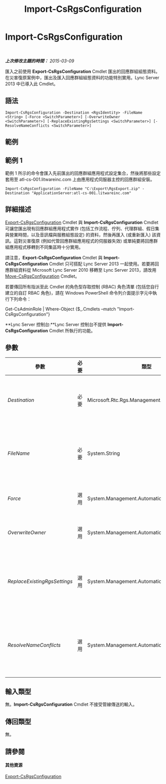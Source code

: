 ﻿---
title: Import-CsRgsConfiguration
TOCTitle: Import-CsRgsConfiguration
ms:assetid: c4977e34-7a62-4cb7-b8ec-bacb471b3de4
ms:mtpsurl: https://technet.microsoft.com/zh-tw/library/JJ205245(v=OCS.15)
ms:contentKeyID: 49292250
ms.date: 08/10/2015
mtps_version: v=OCS.15
ms.translationtype: HT
---

# Import-CsRgsConfiguration

 

_**上次修改主題的時間：** 2015-03-09_

匯入之前使用 **Export-CsRgsConfiguration** Cmdlet 匯出的回應群組組態資料。在災害復原案例中，匯出及匯入回應群組組態資料的功能特別實用。Lync Server 2013 中已導入此 Cmdlet。

## 語法

    Import-CsRgsConfiguration -Destination <RgsIdentity> -FileName <String> [-Force <SwitchParameter>] [-OverwriteOwner <SwitchParameter>] [-ReplaceExistingRgsSettings <SwitchParameter>] [-ResolveNameConflicts <SwitchParameter>]

## 範例

## 範例 1

範例 1 所示的命令會匯入先前匯出的回應群組應用程式設定集合，然後將那些設定套用至 atl-cs-001.litwareinc.com 上由應用程式伺服器主控的回應群組安裝。

    Import-CsRgsConfiguration -FileName "C:\Export\RgsExport.zip" -Destination "ApplicationServer:atl-cs-001.litwareinc.com"

## 詳細描述

[Export-CsRgsConfiguration](export-csrgsconfiguration.md) Cmdlet 與 **Import-CsRgsConfiguration** Cmdlet 可讓您匯出現有回應群組應用程式實作 (包括工作流程、佇列、代理群組、假日集與營業時間，以及音訊檔與服務組態設定) 的資料，然後再匯入 (或重新匯入) 該資訊。這對災害復原 (例如代管回應群組應用程式的伺服器失效) 或單純要將回應群組應用程式移轉到不同集區時十分實用。

請注意，**Export-CsRgsConfiguration** Cmdlet 與 **Import-CsRgsConfiguration** Cmdlet 只可搭配 Lync Server 2013 一起使用。若要將回應群組資料從 Microsoft Lync Server 2010 移轉至 Lync Server 2013，請改用 [Move-CsRgsConfiguration](move-csrgsconfiguration.md) Cmdlet。

若要傳回所有指派至此 Cmdlet 的角色型存取控制 (RBAC) 角色清單 (包括您自行建立的自訂 RBAC 角色)，請在 Windows PowerShell 命令列介面提示字元中執行下列命令：

Get-CsAdminRole | Where-Object {$\_.Cmdlets –match "Import-CsRgsConfiguration"}

**Lync Server 控制台:**Lync Server 控制台不提供 **Import-CsRgsConfiguration** Cmdlet 所執行的功能。

## 參數


<table>
<colgroup>
<col style="width: 25%" />
<col style="width: 25%" />
<col style="width: 25%" />
<col style="width: 25%" />
</colgroup>
<thead>
<tr class="header">
<th>參數</th>
<th>必要</th>
<th>類型</th>
<th>說明</th>
</tr>
</thead>
<tbody>
<tr class="odd">
<td><p><em>Destination</em></p></td>
<td><p>必要</p></td>
<td><p>Microsoft.Rtc.Rgs.Management.RgsIdentity</p></td>
<td><p>要匯入組態設定之回應群組執行個體的識別。例如：</p>
<p>-Destination &quot;ApplicationServer:atl-rgs-001.litwareinc.com&quot;</p></td>
</tr>
<tr class="even">
<td><p><em>FileName</em></p></td>
<td><p>必要</p></td>
<td><p>System.String</p></td>
<td><p><strong>Export-CsRgsConfiguration</strong> Cmdlet 建立之 .ZIP 檔案的路徑。例如：</p>
<p>-FileName &quot;C:\Exports\RgsConfig.zip&quot;</p></td>
</tr>
<tr class="odd">
<td><p><em>Force</em></p></td>
<td><p>選用</p></td>
<td><p>System.Management.Automation.SwitchParameter</p></td>
<td><p>隱藏顯示當執行命令時可能發生的任何非嚴重錯誤訊息。</p></td>
</tr>
<tr class="even">
<td><p><em>OverwriteOwner</em></p></td>
<td><p>選用</p></td>
<td><p>System.Management.Automation.SwitchParameter</p></td>
<td><p>目前若已有回應群組物件擁有者，將會以新回應群組集區的服務識別取代。</p></td>
</tr>
<tr class="odd">
<td><p><em>ReplaceExistingRgsSettings</em></p></td>
<td><p>選用</p></td>
<td><p>System.Management.Automation.SwitchParameter</p></td>
<td><p>指定此參數時，目的地集區的所有現存服務設定都會取代成匯入的設定。如果不指定此參數，服務設定就會維持原狀，只會匯入回應群組物件 (例如工作流程和代理群組)。</p></td>
</tr>
<tr class="even">
<td><p><em>ResolveNameConflicts</em></p></td>
<td><p>選用</p></td>
<td><p>System.Management.Automation.SwitchParameter</p></td>
<td><p>如有設定，當名稱重複時，將會在名稱後附加唯一的識別號碼。例如，若有兩個工作流程的名稱均是 Help Desk Workflow，便會將其中一個工作流程名稱變更為 Help Desk Workflow (2)。</p></td>
</tr>
</tbody>
</table>


## 輸入類型

無。**Import-CsRgsConfiguration** Cmdlet 不接受管線傳送的輸入。

## 傳回類型

無。

## 請參閱

#### 其他資源

[Export-CsRgsConfiguration](export-csrgsconfiguration.md)

